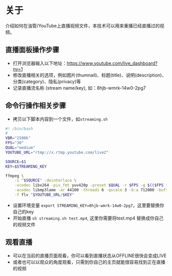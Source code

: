 # 关于

介绍如何在油管/YouTube上直播视频文件，本技术可以用来重播已经直播过的视频。

## 直播面板操作步骤

- 打开浏览器输入以下地址：https://www.youtube.com/live_dashboard?nv=1
- 修改直播相关的选项，例如图片(thumnail)、标题(title)、说明(description)、分类(category)、隐私(privacy)等
- 记录直播流名称 (stream name/key), 如：8hjb-wmrk-14w0-2pg7

## 命令行操作相关步骤

- 拷贝以下脚本内容到一个文件，如`streaming.sh`

```bash
#! /bin/bash
#
VBR="2500k"
FPS="30"
QUAL="medium"
YOUTUBE_URL="rtmp://x.rtmp.youtube.com/live2"

SOURCE=$1
KEY=$STREAMING_KEY

ffmpeg \
    -i "$SOURCE" -deinterlace \
    -vcodec libx264 -pix_fmt yuv420p -preset $QUAL -r $FPS -g $(($FPS * 2)) -b:v $VBR \
    -acodec libmp3lame -ar 44100 -threads 6 -qscale 3 -b:a 712000 -bufsize 512k \
    -f flv "$YOUTUBE_URL/$KEY"
```

- 设置环境变量 `export STREAMING_KEY=8hjb-wmrk-14w0-2pg7`，这里要替换你自己的key
- 开始直播 `sh streaming.sh test.mp4`, 这里你需要将test.mp4 替换成你自己的视频文件

## 观看直播

- 可以在当前的直播页面观看，你可以看到直播状态从OFFLINE很快会变成LIVE
- 或者也可以以观众的角度观看，只需到你自己的主页就能很容易找到正在直播的视频
